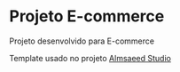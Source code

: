 # Projeto E-commerce

Projeto desenvolvido para E-commerce 

Template usado no projeto [Almsaeed Studio](https://almsaeedstudio.com)


